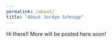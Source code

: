 ```yaml
---
permalink: /about/
title: "About Jordyn Schnupp"
---
```


Hi there!! More will be posted here soon! 